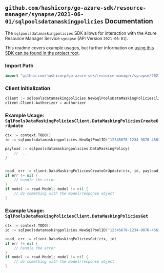 
## `github.com/hashicorp/go-azure-sdk/resource-manager/synapse/2021-06-01/sqlpoolsdatamaskingpolicies` Documentation

The `sqlpoolsdatamaskingpolicies` SDK allows for interaction with the Azure Resource Manager Service `synapse` (API Version `2021-06-01`).

This readme covers example usages, but further information on [using this SDK can be found in the project root](https://github.com/hashicorp/go-azure-sdk/tree/main/docs).

### Import Path

```go
import "github.com/hashicorp/go-azure-sdk/resource-manager/synapse/2021-06-01/sqlpoolsdatamaskingpolicies"
```


### Client Initialization

```go
client := sqlpoolsdatamaskingpolicies.NewSqlPoolsDataMaskingPoliciesClientWithBaseURI("https://management.azure.com")
client.Client.Authorizer = authorizer
```


### Example Usage: `SqlPoolsDataMaskingPoliciesClient.DataMaskingPoliciesCreateOrUpdate`

```go
ctx := context.TODO()
id := sqlpoolsdatamaskingpolicies.NewSqlPoolID("12345678-1234-9876-4563-123456789012", "example-resource-group", "workspaceValue", "sqlPoolValue")

payload := sqlpoolsdatamaskingpolicies.DataMaskingPolicy{
	// ...
}


read, err := client.DataMaskingPoliciesCreateOrUpdate(ctx, id, payload)
if err != nil {
	// handle the error
}
if model := read.Model; model != nil {
	// do something with the model/response object
}
```


### Example Usage: `SqlPoolsDataMaskingPoliciesClient.DataMaskingPoliciesGet`

```go
ctx := context.TODO()
id := sqlpoolsdatamaskingpolicies.NewSqlPoolID("12345678-1234-9876-4563-123456789012", "example-resource-group", "workspaceValue", "sqlPoolValue")

read, err := client.DataMaskingPoliciesGet(ctx, id)
if err != nil {
	// handle the error
}
if model := read.Model; model != nil {
	// do something with the model/response object
}
```
